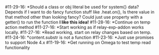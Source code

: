 #11-29-16:
*Should a class or obj literal be used for system{} data?
  Depends if I want to do fancy function stuff like .heat.on(),
  Is there value in that method other than looking fancy?
  Could just use property with a getter() to run the function **I like this idea!**
#11-28-16:
*Continue on temp action method
#11-27-16:
*Start working as if relay-exp-addon works locally.
#11-27-16:
*Read working, start on relay changes based on temp.
#11-24-16:
*content.substr is not a function
#11-23-16:
*Just use promises to support Node 4.x
#11-19-16:
*Get running on Omega to test temp read functionality
